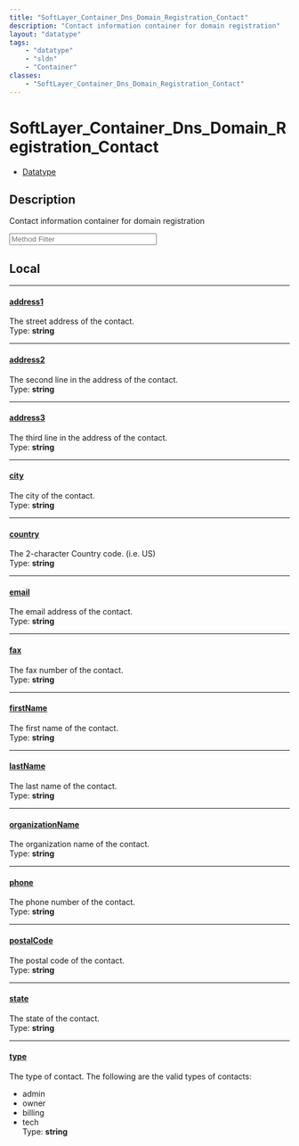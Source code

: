 ```yaml
---
title: "SoftLayer_Container_Dns_Domain_Registration_Contact"
description: "Contact information container for domain registration"
layout: "datatype"
tags:
    - "datatype"
    - "sldn"
    - "Container"
classes:
    - "SoftLayer_Container_Dns_Domain_Registration_Contact"
---
```


# SoftLayer_Container_Dns_Domain_Registration_Contact
<div id='service-datatype'>
    <ul id='sldn-reference-tabs'>
        <li id='datatype'> <a href='/reference/datatypes/SoftLayer_Container_Dns_Domain_Registration_Contact' >Datatype</a></li>
    </ul>
</div>

## Description 
Contact information container for domain registration 





<!-- Service Filer BEGIN -->
<div class="view-filters">
        <div class="clearfix">
            <div class="search-input-box">
                <input placeholder="Method Filter" onkeyup="titleSearch(inputId='prop-input', divId='properties', elementClass='prop-row')" 
                    type="text" id="prop-input" value="" size="30" maxlength="128" class="form-text">
            </div>
        </div>
</div>
<!-- Service Filer END -->

<div id="properties" class="content">
<div id="localProperties" class="prop-content" >

## Local
-----
[address1]: #address1
#### [address1]
The street address of the contact.  
<span class="type-label">Type: </span>**string**

-----
[address2]: #address2
#### [address2]
The second line in the address of the contact.  
<span class="type-label">Type: </span>**string**

-----
[address3]: #address3
#### [address3]
The third line in the address of the contact.  
<span class="type-label">Type: </span>**string**

-----
[city]: #city
#### [city]
The city of the contact.  
<span class="type-label">Type: </span>**string**

-----
[country]: #country
#### [country]
The 2-character Country code. (i.e. US)  
<span class="type-label">Type: </span>**string**

-----
[email]: #email
#### [email]
The email address of the contact.  
<span class="type-label">Type: </span>**string**

-----
[fax]: #fax
#### [fax]
The fax number of the contact.  
<span class="type-label">Type: </span>**string**

-----
[firstName]: #firstname
#### [firstName]
The first name of the contact.  
<span class="type-label">Type: </span>**string**

-----
[lastName]: #lastname
#### [lastName]
The last name of the contact.  
<span class="type-label">Type: </span>**string**

-----
[organizationName]: #organizationname
#### [organizationName]
The organization name of the contact.  
<span class="type-label">Type: </span>**string**

-----
[phone]: #phone
#### [phone]
The phone number of the contact.  
<span class="type-label">Type: </span>**string**

-----
[postalCode]: #postalcode
#### [postalCode]
The postal code of the contact.  
<span class="type-label">Type: </span>**string**

-----
[state]: #state
#### [state]
The state of the contact.  
<span class="type-label">Type: </span>**string**

-----
[type]: #type
#### [type]
The type of contact. The following are the valid types of contacts: 
* admin
* owner
* billing
* tech  
<span class="type-label">Type: </span>**string**

</div>
<!-- LOCAL PROPERTY END -->

</div>


